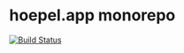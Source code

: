 # hoepel.app monorepo

[![Build Status](https://img.shields.io/endpoint.svg?url=https%3A%2F%2Factions-badge.atrox.dev%2Fhoepel-app%2Fhoepel-app%2Fbadge&style=flat-square)](https://actions-badge.atrox.dev/hoepel-app/hoepel-app/goto)
